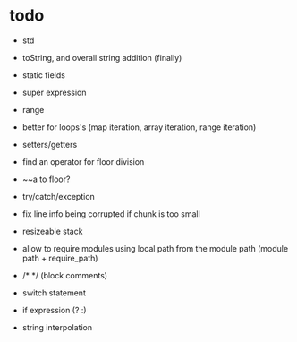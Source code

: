 # todo

* std

* toString, and overall string addition (finally)
* static fields
* super expression
* range
* better for loops's (map iteration, array iteration, range iteration)
* setters/getters

* find an operator for floor division
* ~~a to floor?

* try/catch/exception
* fix line info being corrupted if chunk is too small
* resizeable stack
* allow to require modules using local path from the module path (module path + require_path)
* /* */ (block comments)
* switch statement
* if expression (? :)
* string interpolation